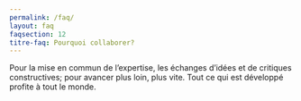 ```yaml
---
permalink: /faq/
layout: faq
faqsection: 12
titre-faq: Pourquoi collaborer?
---
```



Pour la mise en commun de l’expertise, les échanges d’idées et de critiques constructives; pour avancer plus loin, plus vite. Tout ce qui est développé profite à tout le monde.
